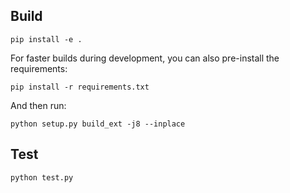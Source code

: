 
## Build

```
pip install -e .
```

For faster builds during development, you can also pre-install the requirements:

```
pip install -r requirements.txt
```

And then run:

```
python setup.py build_ext -j8 --inplace
```

## Test

```
python test.py
```
